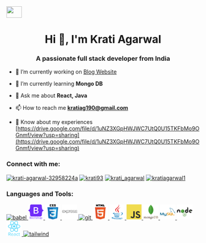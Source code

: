 <img align="center" src="https://img.freepik.com/premium-photo/cartoon-business-woman-working-laptop-modern-office-photo_960396-940984.jpg?semt=ais_hybrid" height="30" width="40" />
<h1 align="center">Hi 👋, I'm Krati Agarwal</h1>
<h3 align="center">A passionate full stack developer from India</h3>

- 🔭 I’m currently working on [Blog Website](https://github.com/KRATIAGARRWAL/Blog_website)

- 🌱 I’m currently learning **Mongo DB**

- 💬 Ask me about **React, Java**

- 📫 How to reach me **kratiag190@gmail.com**

- 📄 Know about my experiences [https://drive.google.com/file/d/1uNZ3XGpHWJWC7UtQ0U15TKFbMo9OGnmf/view?usp=sharing](https://drive.google.com/file/d/1uNZ3XGpHWJWC7UtQ0U15TKFbMo9OGnmf/view?usp=sharing)

<h3 align="left">Connect with me:</h3>
<p align="left">
<a href="https://linkedin.com/in/krati-agarwal-32958224a" target="blank"><img align="center" src="https://raw.githubusercontent.com/rahuldkjain/github-profile-readme-generator/master/src/images/icons/Social/linked-in-alt.svg" alt="krati-agarwal-32958224a" height="30" width="40" /></a>
<a href="https://www.codechef.com/users/krati93" target="blank"><img align="center" src="https://cdn.jsdelivr.net/npm/simple-icons@3.1.0/icons/codechef.svg" alt="krati93" height="30" width="40" /></a>
<a href="https://codeforces.com/profile/krati_agarwal" target="blank"><img align="center" src="https://raw.githubusercontent.com/rahuldkjain/github-profile-readme-generator/master/src/images/icons/Social/codeforces.svg" alt="krati_agarwal" height="30" width="40" /></a>
<a href="https://www.leetcode.com/kratiagarwal1" target="blank"><img align="center" src="https://raw.githubusercontent.com/rahuldkjain/github-profile-readme-generator/master/src/images/icons/Social/leet-code.svg" alt="kratiagarwal1" height="30" width="40" /></a>
</p>

<h3 align="left">Languages and Tools:</h3>
<p align="left"> <a href="https://babeljs.io/" target="_blank" rel="noreferrer"> <img src="https://www.vectorlogo.zone/logos/babeljs/babeljs-icon.svg" alt="babel" width="40" height="40"/> </a> <a href="https://getbootstrap.com" target="_blank" rel="noreferrer"> <img src="https://raw.githubusercontent.com/devicons/devicon/master/icons/bootstrap/bootstrap-plain-wordmark.svg" alt="bootstrap" width="40" height="40"/> </a> <a href="https://www.w3schools.com/css/" target="_blank" rel="noreferrer"> <img src="https://raw.githubusercontent.com/devicons/devicon/master/icons/css3/css3-original-wordmark.svg" alt="css3" width="40" height="40"/> </a> <a href="https://expressjs.com" target="_blank" rel="noreferrer"> <img src="https://raw.githubusercontent.com/devicons/devicon/master/icons/express/express-original-wordmark.svg" alt="express" width="40" height="40"/> </a> <a href="https://git-scm.com/" target="_blank" rel="noreferrer"> <img src="https://www.vectorlogo.zone/logos/git-scm/git-scm-icon.svg" alt="git" width="40" height="40"/> </a> <a href="https://www.w3.org/html/" target="_blank" rel="noreferrer"> <img src="https://raw.githubusercontent.com/devicons/devicon/master/icons/html5/html5-original-wordmark.svg" alt="html5" width="40" height="40"/> </a> <a href="https://www.java.com" target="_blank" rel="noreferrer"> <img src="https://raw.githubusercontent.com/devicons/devicon/master/icons/java/java-original.svg" alt="java" width="40" height="40"/> </a> <a href="https://developer.mozilla.org/en-US/docs/Web/JavaScript" target="_blank" rel="noreferrer"> <img src="https://raw.githubusercontent.com/devicons/devicon/master/icons/javascript/javascript-original.svg" alt="javascript" width="40" height="40"/> </a> <a href="https://www.mongodb.com/" target="_blank" rel="noreferrer"> <img src="https://raw.githubusercontent.com/devicons/devicon/master/icons/mongodb/mongodb-original-wordmark.svg" alt="mongodb" width="40" height="40"/> </a> <a href="https://www.mysql.com/" target="_blank" rel="noreferrer"> <img src="https://raw.githubusercontent.com/devicons/devicon/master/icons/mysql/mysql-original-wordmark.svg" alt="mysql" width="40" height="40"/> </a> <a href="https://nodejs.org" target="_blank" rel="noreferrer"> <img src="https://raw.githubusercontent.com/devicons/devicon/master/icons/nodejs/nodejs-original-wordmark.svg" alt="nodejs" width="40" height="40"/> </a> <a href="https://reactjs.org/" target="_blank" rel="noreferrer"> <img src="https://raw.githubusercontent.com/devicons/devicon/master/icons/react/react-original-wordmark.svg" alt="react" width="40" height="40"/> </a> <a href="https://tailwindcss.com/" target="_blank" rel="noreferrer"> <img src="https://www.vectorlogo.zone/logos/tailwindcss/tailwindcss-icon.svg" alt="tailwind" width="40" height="40"/> </a> </p>
